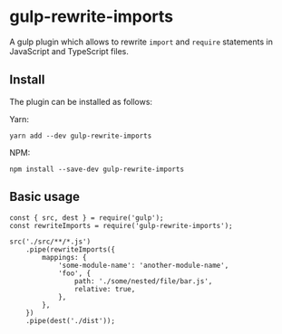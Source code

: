 # gulp-rewrite-imports

A gulp plugin which allows to rewrite `import` and `require` statements in JavaScript and TypeScript files.

## Install

The plugin can be installed as follows:

Yarn:

```
yarn add --dev gulp-rewrite-imports
``` 

NPM:

```
npm install --save-dev gulp-rewrite-imports
```

## Basic usage

```
const { src, dest } = require('gulp');
const rewriteImports = require('gulp-rewrite-imports');

src('./src/**/*.js')
    .pipe(rewriteImports({
        mappings: {
            'some-module-name': 'another-module-name',
            'foo', {
                path: './some/nested/file/bar.js',
                relative: true,
            },
        },
    })
    .pipe(dest('./dist'));
```
